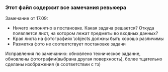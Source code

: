 ### Этот файл содержит все замечания ревьюера
Замечание от 17.09:
   * Ничего непонятно в постановке. Какая задача решается? Откуда появляется лист, на котором лежат предметы во входных данных?
   * Края листа на фотографиях \objects должны быть хорошо различимы
   * Разметка фото не соответствует постановке задачи

Исправления по замечанию: обновлено техническое задание, обновлены фотографии(выбрана другая поверхность), более тщательно сделаны изображения (в соответствии с тз)
